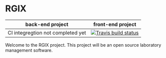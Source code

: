 # RGIX

|back-end project|front-end project|
|:--:|:--:|
CI integregtion not completed yet|<a href="example.com" target="_blank"><img src="  https://travis-ci.org/mganitombalak/RGIX.svg?branch=master" alt="Travis build status" title="Travis build status"/></a>

Welcome to the RGIX project. This project will be an open source laboratory management software.